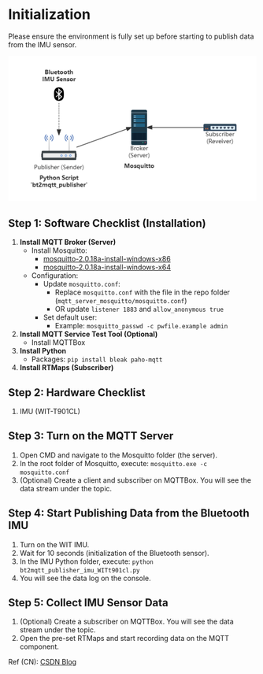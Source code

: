 # Initialization
Please ensure the environment is fully set up before starting to publish data from the IMU sensor.

![Data transmission topology diagram](https://github.com/yyt1208732230/Zoe_IMUs/blob/main/WIT_BWT901CL/mqtt_server_mosquitto/MQTT.png "MQTT Topology")

## Step 1: Software Checklist (Installation)
1. **Install MQTT Broker (Server)**
   - Install Mosquitto:
     - [mosquitto-2.0.18a-install-windows-x86](https://mosquitto.org/files/binary/win64/mosquitto-2.0.18-install-windows-x64.exe)
     - [mosquitto-2.0.18a-install-windows-x64](https://mosquitto.org/files/binary/win32/mosquitto-2.0.18-install-windows-x86.exe)
   - Configuration:
     - Update `mosquitto.conf`:
       - Replace `mosquitto.conf` with the file in the repo folder (`mqtt_server_mosquitto/mosquitto.conf`)
       - OR update `listener 1883` and `allow_anonymous true`
     - Set default user:
       - Example: `mosquitto_passwd -c pwfile.example admin`
2. **Install MQTT Service Test Tool (Optional)**
   - Install MQTTBox
3. **Install Python**
   - Packages: `pip install bleak paho-mqtt`
4. **Install RTMaps (Subscriber)**

## Step 2: Hardware Checklist
1. IMU (WIT-T901CL)

## Step 3: Turn on the MQTT Server
1. Open CMD and navigate to the Mosquitto folder (the server).
2. In the root folder of Mosquitto, execute: `mosquitto.exe -c mosquitto.conf`
3. (Optional) Create a client and subscriber on MQTTBox. You will see the data stream under the topic.

## Step 4: Start Publishing Data from the Bluetooth IMU
1. Turn on the WIT IMU.
2. Wait for 10 seconds (initialization of the Bluetooth sensor).
3. In the IMU Python folder, execute: `python bt2mqtt_publisher_imu_WITt901cl.py`
4. You will see the data log on the console.

## Step 5: Collect IMU Sensor Data
1. (Optional) Create a subscriber on MQTTBox. You will see the data stream under the topic.
2. Open the pre-set RTMaps and start recording data on the MQTT component.

Ref (CN): [CSDN Blog](https://blog.csdn.net/qq_42007164/article/details/128935923)
